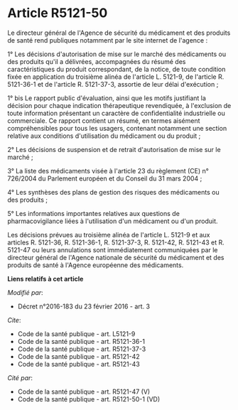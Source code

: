 # Article R5121-50

Le directeur général de l'Agence de sécurité du médicament et des produits de santé rend publiques notamment par le site
internet de l'agence : 

1° Les décisions d'autorisation de mise sur le marché des médicaments ou des produits qu'il a délivrées, accompagnées du
résumé des caractéristiques du produit correspondant, de la notice, de toute condition fixée en application du troisième
alinéa de l'article L. 5121-9, de l'article R. 5121-36-1 et de l'article R. 5121-37-3, assortie de leur délai d'exécution ; 

1° bis Le rapport public d'évaluation, ainsi que les motifs justifiant la décision pour chaque indication thérapeutique
revendiquée, à l'exclusion de toute information présentant un caractère de confidentialité industrielle ou commerciale. Ce
rapport contient un résumé, en termes aisément compréhensibles pour tous les usagers, contenant notamment une section
relative aux conditions d'utilisation du médicament ou du produit ; 

2° Les décisions de suspension et de retrait d'autorisation de mise sur le marché ; 

3° La liste des médicaments visée à l'article 23 du règlement (CE) n° 726/2004 du Parlement européen et du Conseil du 31 mars
2004 ; 

4° Les synthèses des plans de gestion des risques des médicaments ou des produits ; 

5° Les informations importantes relatives aux questions de pharmacovigilance liées à l'utilisation d'un médicament ou d'un
produit. 

Les décisions prévues au troisième alinéa de l'article L. 5121-9 et aux articles R. 5121-36, R. 5121-36-1, R. 5121-37-3, R.
5121-42, R. 5121-43 et R. 5121-47 ou leurs annulations sont immédiatement communiquées par le directeur général de l'Agence
nationale de sécurité du médicament et des produits de santé à l'Agence européenne des médicaments.

**Liens relatifs à cet article**

_Modifié par_:

  - Décret n°2016-183 du 23 février 2016 - art. 3

_Cite_:

  - Code de la santé publique - art. L5121-9
  - Code de la santé publique - art. R5121-36-1
  - Code de la santé publique - art. R5121-37-3
  - Code de la santé publique - art. R5121-42
  - Code de la santé publique - art. R5121-43

_Cité par_:

  - Code de la santé publique - art. R5121-47 (V)
  - Code de la santé publique - art. R5121-50-1 (VD)
